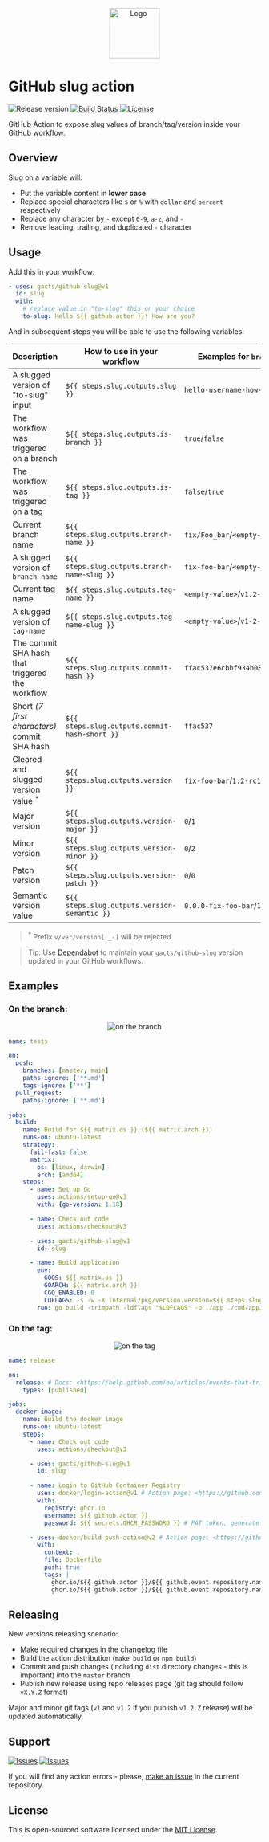 <p align="center">
  <img src="https://avatars0.githubusercontent.com/u/44036562?s=200&v=4" alt="Logo" width="100" />
</p>

# GitHub slug action

![Release version][badge_release_version]
[![Build Status][badge_build]][link_build]
[![License][badge_license]][link_license]

GitHub Action to expose slug values of branch/tag/version inside your GitHub workflow.

## Overview

Slug on a variable will:

- Put the variable content in **lower case**
- Replace special characters like `$` or `%` with `dollar` and `percent` respectively
- Replace any character by `-` except `0-9`, `a-z`, and `-`
- Remove leading, trailing, and duplicated `-` character

## Usage

Add this in your workflow:

```yaml
- uses: gacts/github-slug@v1
  id: slug
  with:
    # replace value in "to-slug" this on your choice
    to-slug: Hello ${{ github.actor }}! How are you?
```

And in subsequent steps you will be able to use the following variables:

| Description                                     | How to use in your workflow                   | Examples for `branch`/`tag` workflows      |
|-------------------------------------------------|-----------------------------------------------|--------------------------------------------|
| A slugged version of "to-slug" input            | `${{ steps.slug.outputs.slug }}`              | `hello-username-how-are-you`               |
| The workflow was triggered on a branch          | `${{ steps.slug.outputs.is-branch }}`         | `true`/`false`                             |
| The workflow was triggered on a tag             | `${{ steps.slug.outputs.is-tag }}`            | `false`/`true`                             |
| Current branch name                             | `${{ steps.slug.outputs.branch-name }}`       | `fix/Foo_bar`/`<empty-value>`              |
| A slugged version of `branch-name`              | `${{ steps.slug.outputs.branch-name-slug }}`  | `fix-foo-bar`/`<empty-value>`              |
| Current tag name                                | `${{ steps.slug.outputs.tag-name }}`          | `<empty-value>`/`v1.2-rc1_Lorem`           |
| A slugged version of `tag-name`                 | `${{ steps.slug.outputs.tag-name-slug }}`     | `<empty-value>`/`v1-2-rc1-lorem`           |
| The commit SHA hash that triggered the workflow | `${{ steps.slug.outputs.commit-hash }}`       | `ffac537e6cbbf934b08745a378932722df287a53` |
| Short _(7 first characters)_ commit SHA hash    | `${{ steps.slug.outputs.commit-hash-short }}` | `ffac537`                                  |
| Cleared and slugged version value <sup>*</sup>  | `${{ steps.slug.outputs.version }}`           | `fix-foo-bar`/`1.2-rc1-lorem`              |
| Major version                                   | `${{ steps.slug.outputs.version-major }}`     | `0`/`1`                                    |
| Minor version                                   | `${{ steps.slug.outputs.version-minor }}`     | `0`/`2`                                    |
| Patch version                                   | `${{ steps.slug.outputs.version-patch }}`     | `0`/`0`                                    |
| Semantic version value                          | `${{ steps.slug.outputs.version-semantic }}`  | `0.0.0-fix-foo-bar`/`1.2.0-rc1-lorem`      |

> <sup>*</sup> Prefix `v/ver/version[._-]` will be rejected

> Tip: Use [Dependabot][use_dependabot] to maintain your `gacts/github-slug` version updated in your GitHub workflows.

## Examples

### On the branch:

<p align="center">
  <img src="https://hsto.org/webt/ah/qe/_e/ahqe_e03-tvp-whxpn0g6_q_vo8.png" alt="on the branch" />
</p>

```yaml
name: tests

on:
  push:
    branches: [master, main]
    paths-ignore: ['**.md']
    tags-ignore: ['**']
  pull_request:
    paths-ignore: ['**.md']

jobs:
  build:
    name: Build for ${{ matrix.os }} (${{ matrix.arch }})
    runs-on: ubuntu-latest
    strategy:
      fail-fast: false
      matrix:
        os: [linux, darwin]
        arch: [amd64]
    steps:
      - name: Set up Go
        uses: actions/setup-go@v3
        with: {go-version: 1.18}

      - name: Check out code
        uses: actions/checkout@v3

      - uses: gacts/github-slug@v1
        id: slug

      - name: Build application
        env:
          GOOS: ${{ matrix.os }}
          GOARCH: ${{ matrix.arch }}
          CGO_ENABLED: 0
          LDFLAGS: -s -w -X internal/pkg/version.version=${{ steps.slug.outputs.branch-name-slug }}@${{ steps.slug.outputs.commit-hash-short }}
        run: go build -trimpath -ldflags "$LDFLAGS" -o ./app ./cmd/app/
```

### On the tag:

<p align="center">
  <img src="https://hsto.org/webt/y7/pl/ov/y7plovzqsmgjafdbwncrlysiaqm.png" alt="on the tag" />
</p>

```yaml
name: release

on:
  release: # Docs: <https://help.github.com/en/articles/events-that-trigger-workflows#release-event-release>
    types: [published]

jobs:
  docker-image:
    name: Build the docker image
    runs-on: ubuntu-latest
    steps:
      - name: Check out code
        uses: actions/checkout@v3

      - uses: gacts/github-slug@v1
        id: slug

      - name: Login to GitHub Container Registry
        uses: docker/login-action@v1 # Action page: <https://github.com/docker/login-action>
        with:
          registry: ghcr.io
          username: ${{ github.actor }}
          password: ${{ secrets.GHCR_PASSWORD }} # PAT token, generate new: <https://github.com/settings/tokens/new>

      - uses: docker/build-push-action@v2 # Action page: <https://github.com/docker/build-push-action>
        with:
          context: .
          file: Dockerfile
          push: true
          tags: |
            ghcr.io/${{ github.actor }}/${{ github.event.repository.name }}:${{ steps.slug.outputs.version }}
            ghcr.io/${{ github.actor }}/${{ github.event.repository.name }}:latest
```

## Releasing

New versions releasing scenario:

- Make required changes in the [changelog](CHANGELOG.md) file
- Build the action distribution (`make build` or `npm build`)
- Commit and push changes (including `dist` directory changes - this is important) into the `master` branch
- Publish new release using repo releases page (git tag should follow `vX.Y.Z` format)

Major and minor git tags (`v1` and `v1.2` if you publish `v1.2.Z` release) will be updated automatically.

## Support

[![Issues][badge_issues]][link_issues]
[![Issues][badge_pulls]][link_pulls]

If you will find any action errors - please, [make an issue][link_create_issue] in the current repository.

## License

This is open-sourced software licensed under the [MIT License][link_license].

[badge_build]:https://img.shields.io/github/actions/workflow/status/gacts/github-slug/test.yml?branch=master&maxAge=30
[badge_release_version]:https://img.shields.io/github/release/gacts/github-slug.svg?maxAge=30
[badge_license]:https://img.shields.io/github/license/gacts/github-slug.svg?longCache=true
[badge_release_date]:https://img.shields.io/github/release-date/gacts/github-slug.svg?maxAge=180
[badge_commits_since_release]:https://img.shields.io/github/commits-since/gacts/github-slug/latest.svg?maxAge=45
[badge_issues]:https://img.shields.io/github/issues/gacts/github-slug.svg?maxAge=45
[badge_pulls]:https://img.shields.io/github/issues-pr/gacts/github-slug.svg?maxAge=45

[link_build]:https://github.com/gacts/github-slug/actions
[link_license]:https://github.com/gacts/github-slug/blob/master/LICENSE
[link_issues]:https://github.com/gacts/github-slug/issues
[link_create_issue]:https://github.com/gacts/github-slug/issues/new
[link_pulls]:https://github.com/gacts/github-slug/pulls

[use_dependabot]:https://docs.github.com/en/code-security/supply-chain-security/keeping-your-dependencies-updated-automatically/keeping-your-actions-up-to-date-with-dependabot
